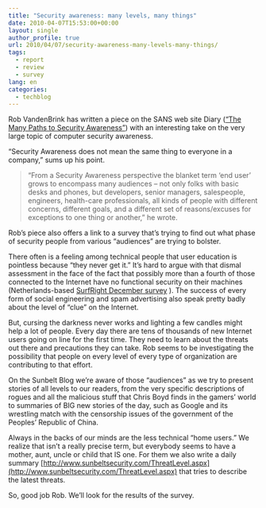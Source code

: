 ```yaml
---
title: "Security awareness: many levels, many things"
date: 2010-04-07T15:53:00+00:00
layout: single
author_profile: true
url: 2010/04/07/security-awareness-many-levels-many-things/
tags:
  - report
  - review
  - survey
lang: en
categories: 
  - techblog
---
```

Rob VandenBrink has written a piece on the SANS web site Diary ([“The Many Paths to Security Awareness”](http://isc.sans.org/diary.html?storyid=8581)) with an interesting take on the very large topic of computer security awareness.

“Security Awareness does not mean the same thing to everyone in a company,” sums up his point.

> “From a Security Awareness perspective the blanket term ‘end user’ grows to encompass many audiences – not only folks with basic desks and phones, but developers, senior managers, salespeople, engineers, health-care professionals, all kinds of people with different concerns, different goals, and a different set of reasons/excuses for exceptions to one thing or another,”
he wrote.

Rob’s piece also offers a link to a survey that’s trying to find out what phase of security people from various “audiences” are trying to bolster.

There often is a feeling among technical people that user education is pointless because “they never get it.” It’s hard to argue with that dismal assessment in the face of the fact that possibly more than a fourth of those connected to the Internet have no functional security on their machines (Netherlands-based [SurfRight December survey](http://www.send2press.com/newswire/2009-12-1209-001.shtml) ). The success of every form of social engineering and spam advertising also speak pretty badly about the level of “clue” on the Internet.

But, cursing the darkness never works and lighting a few candles might help a lot of people. Every day there are tens of thousands of new Internet users going on line for the first time. They need to learn about the threats out there and precautions they can take. Rob seems to be investigating the possibility that people on every level of every type of organization are contributing to that effort.

On the Sunbelt Blog we’re aware of those “audiences” as we try to present stories of all levels to our readers, from the very specific descriptions of rogues and all the malicious stuff that Chris Boyd finds in the gamers’ world to summaries of BIG new stories of the day, such as Google and its wrestling match with the censorship issues of the government of the Peoples’ Republic of China.

Always in the backs of our minds are the less technical “home users.” We realize that isn’t a really precise term, but everybody seems to have a mother, aunt, uncle or child that IS one. For them we also write a daily summary [http://www.sunbeltsecurity.com/ThreatLevel.aspx](http://www.sunbeltsecurity.com/ThreatLevel.aspx) that tries to describe the latest threats.

So, good job Rob. We’ll look for the results of the survey.